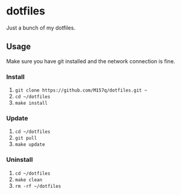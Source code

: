 # dotfiles  
Just a bunch of my dotfiles.  
  
## Usage  
Make sure you have git installed and the network connection is fine.  
  
### Install  
1. `git clone https://github.com/M157q/dotfiles.git ~`  
2. `cd ~/dotfiles`  
3. `make install`  
  
### Update  
1. `cd ~/dotfiles`  
2. `git pull`  
3. `make update`  
  
### Uninstall  
1. `cd ~/dotfiles`  
2. `make clean`  
3. `rm -rf ~/dotfiles`  
